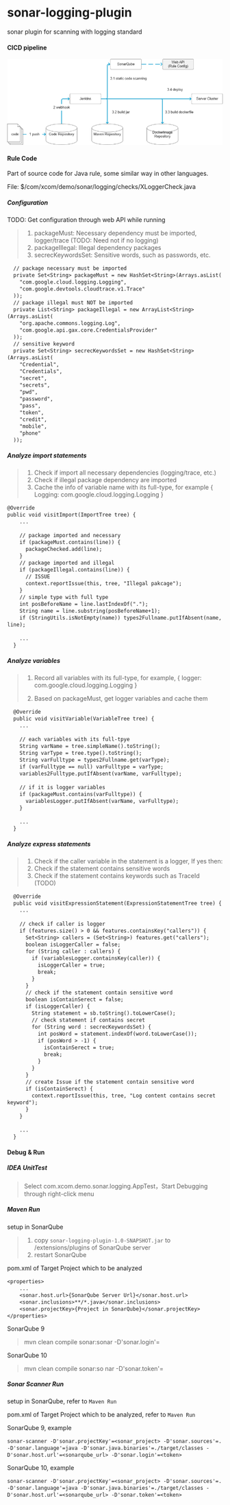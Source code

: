 # sonar-logging-plugin
sonar plugin for scanning with logging standard 





#### CICD pipeline

![](./img_cicd3605.png)









#### Rule Code

Part of source code for Java rule, some similar way in other languages.

File: $/com/xcom/demo/sonar/logging/checks/XLoggerCheck.java



##### Configuration  

TODO: Get configuration through web API while running 

>1. packageMust: Necessary dependency must be imported, logger/trace (TODO: Need not if no logging)
>2. packageIllegal: Illegal dependency packages 
>3. secrecKeywordsSet: Sensitive words, such as passwords, etc.

```
  // package necessary must be imported
  private Set<String> packageMust = new HashSet<String>(Arrays.asList(
    "com.google.cloud.logging.Logging",
    "com.google.devtools.cloudtrace.v1.Trace"
  ));
  // package illegal must NOT be imported
  private List<String> packageIllegal = new ArrayList<String>(Arrays.asList(
    "org.apache.commons.logging.Log",
    "com.google.api.gax.core.CredentialsProvider"
  ));
  // sensitive keyword
  private Set<String> secrecKeywordsSet = new HashSet<String>(Arrays.asList(
    "Credential",
    "Credentials",
    "secret",
    "secrets",
    "pwd",
    "password",
    "pass",
    "token",
    "credit",
    "mobile",
    "phone"
  ));

```



##### Analyze import statements

> 1. Check if import all necessary dependencies (logging/trace, etc.)
> 2. Check if illegal package dependency are imported
> 3. Cache the info of variable name with its full-type, for example
> { Logging: com.google.cloud.logging.Logging }

```
@Override
public void visitImport(ImportTree tree) {
	...
	
	// package imported and necessary
    if (packageMust.contains(line)) {
      packageChecked.add(line);
    }
    // package imported and illegal
    if (packageIllegal.contains(line)) {
      // ISSUE
      context.reportIssue(this, tree, "Illegal pakcage");
    }
    // simple type with full type
    int posBeforeName = line.lastIndexOf(".");
    String name = line.substring(posBeforeName+1);
    if (StringUtils.isNotEmpty(name)) types2Fullname.putIfAbsent(name, line);
    
    ...
  }
```



##### Analyze variables

> 1. Record all variables with its full-type, for example,
>    { logger: com.google.cloud.logging.Logging }
>
> 2. Based on packageMust, get logger variables and cache them

```
  @Override
  public void visitVariable(VariableTree tree) {
    ...

    // each variables with its full-tpye
    String varName = tree.simpleName().toString();
    String varType = tree.type().toString();
    String varFulltype = types2Fullname.get(varType);
    if (varFulltype == null) varFulltype = varType;
    variables2Fulltype.putIfAbsent(varName, varFulltype);

    // if it is logger variables
    if (packageMust.contains(varFulltype)) {
      variablesLogger.putIfAbsent(varName, varFulltype);
    }

    ...
  }
```



##### Analyze express statements

> 1. Check if the caller variable in the statement is a logger, If yes then:
> 2. Check if  the statement contains sensitive words
> 3. Check if the statement contains keywords such as TraceId (TODO)

```
  @Override
  public void visitExpressionStatement(ExpressionStatementTree tree) {
    ...

    // check if caller is logger
    if (features.size() > 0 && features.containsKey("callers")) {
      Set<String> callers = (Set<String>) features.get("callers");
      boolean isLoggerCaller = false;
      for (String caller : callers) {
        if (variablesLogger.containsKey(caller)) {
          isLoggerCaller = true;
          break;
        }
      }
      // check if the statement contain sensitive word
      boolean isContainSerect = false;
      if (isLoggerCaller) {
        String statement = sb.toString().toLowerCase();
        // check statement if contains secret
        for (String word : secrecKeywordsSet) {
          int posWord = statement.indexOf(word.toLowerCase());
          if (posWord > -1) {
            isContainSerect = true;
            break;
          }
        }
      }
      // create Issue if the statement contain sensitive word
      if (isContainSerect) {
        context.reportIssue(this, tree, "Log content contains secret keyword");
      }
    }

	...
  }
```









#### Debug & Run



##### IDEA UnitTest

> Select com.xcom.demo.sonar.logging.AppTest，Start Debugging through right-click menu 





##### Maven Run

setup in SonarQube

> 1. copy `sonar-logging-plugin-1.0-SNAPSHOT.jar` to /extensions/plugins of SonarQube server
> 2. restart SonarQube

pom.xml of Target Project which to be analyzed

```
<properties>
	...
    <sonar.host.url>{SonarQube Server Url}</sonar.host.url>
    <sonar.inclusions>**/*.java</sonar.inclusions>
    <sonar.projectKey>{Project in SonarQube}</sonar.projectKey>
</properties>
```

SonarQube 9

> mvn clean compile sonar:sonar  -D'sonar.login'=<token>

SonarQube 10

> mvn clean compile sonar:so nar  -D'sonar.token'=<token>





##### Sonar Scanner Run

setup in SonarQube, refer to `Maven Run`

pom.xml of Target Project which to be analyzed, refer to `Maven Run`

SonarQube 9, example

```
sonar-scanner -D'sonar.projectKey'=<sonar_project> -D'sonar.sources'=. -D'sonar.language'=java -D'sonar.java.binaries'=./target/classes -D'sonar.host.url'=<sonarqube_url> -D'sonar.login'=<token>
```

SonarQube 10, example

```
sonar-scanner -D'sonar.projectKey'=<sonar_project> -D'sonar.sources'=. -D'sonar.language'=java -D'sonar.java.binaries'=./target/classes -D'sonar.host.url'=<sonarqube_url> -D'sonar.token'=<token>
```

